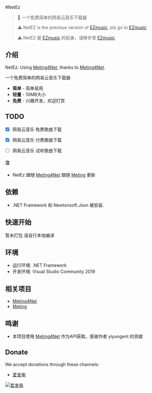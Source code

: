 #NetEz
> 🍰 一个免费简单的网易云音乐下载器

> ⚠️ NetEZ is the previous version of [EZmusic](https://github.com/POPCORNBOOM/EZMusic), plz go to [EZmusic](https://github.com/POPCORNBOOM/EZMusic)

> ⚠️ NetEZ 是 [EZmusic](https://github.com/POPCORNBOOM/EZMusic) 的前身，请移步至 [EZmusic](https://github.com/POPCORNBOOM/EZMusic)


## 介绍

NetEz: Using <a href="https://github.com/yiyungent/Meting4Net" target="_blank">Meting4Net</a>, thanks to <a href="https://github.com/yiyungent/Meting4Net" target="_blank">Meting4Net</a>.   

一个免费简单的网易云音乐下载器
 + **简单** - 简单易用
 + **轻量** - 10MB大小
 + **免费** - 兴趣开发，欢迎打赏
 
## TODO

- [x] 网易云音乐 免费歌曲下载
- [x] 网易云音乐 付费歌曲下载
- [ ] 网易云音乐 试听歌曲下载


#### 注

- NetEz 跟随 <a href="https://github.com/yiyungent/Meting4Net" target="_blank">Meting4Net</a> 跟随 <a href="https://github.com/metowolf/Meting" target="_blank">Meting</a> 更新


## 依赖



- .NET Framework 和 Newtonsoft.Json 被安装.


## 快速开始
暂未打包
请自行本地编译


## 环境

- 运行环境: .NET Framework
- 开发环境: Visual Studio Community 2019

## 相关项目

- [Meting4Net](https://github.com/yiyungent/Meting4Net)
- [Meting](https://github.com/metowolf/Meting)
 
## 鸣谢

- 本项目使用 <a href="https://github.com/yiyungent/Meting4Net" target="_blank">Meting4Net</a> 作为API获取，感谢作者 yiyungent 的贡献


## Donate

We accept donations through these channels:
- <a href="https://afdian.net/@PopcornBoom" target="_blank">爱发电</a>

[![爱发电](https://z3.ax1x.com/2021/04/04/cuwiDK.jpg)](https://imgtu.com/i/cuwiDK)
